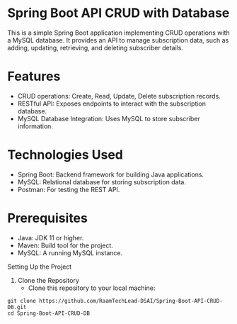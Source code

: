 # Spring Boot API CRUD with Database
This is a simple Spring Boot application implementing CRUD operations with a MySQL database. It provides an API to manage subscription data, such as adding, updating, retrieving, and deleting subscriber details.

# Features
- CRUD operations: Create, Read, Update, Delete subscription records.
- RESTful API: Exposes endpoints to interact with the subscription database.
- MySQL Database Integration: Uses MySQL to store subscriber information.

# Technologies Used
- Spring Boot: Backend framework for building Java applications.
- MySQL: Relational database for storing subscription data.
- Postman: For testing the REST API.

# Prerequisites
- Java: JDK 11 or higher.
- Maven: Build tool for the project.
- MySQL: A running MySQL instance.

Setting Up the Project
1. Clone the Repository
   - Clone this repository to your local machine:
```
git clone https://github.com/RaamTechLead-DSAI/Spring-Boot-API-CRUD-DB.git
cd Spring-Boot-API-CRUD-DB

